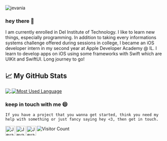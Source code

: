 
![jevania](https://user-images.githubusercontent.com/70984049/151746590-a54d8905-c902-4e11-9c4b-2bdbd576871b.gif)

### hey there 👋
I am currently enrolled in Del Institute of Technology. I like to learn new things, especially programming. In addition to taking every informations systems challenge offered during sessions in college, I became an iOS developer intern in my second year at Apple Developer Academy @ IL. I learn to develop apps on iOS using some frameworks with Swift which are UIKit and SwiftUI. Long journey to go!


## 📈 My GitHub Stats
<div class="myDiv">
  <a href="https://github.com/Jevania/Jevania">
    <img align="center" src="https://github-readme-stats.vercel.app/api?username=Jevania&hide=issues&show_icons=true&title_color=5E4CEF&icon_color=5E4CEF"   />
  </a>
  <a href="https://github.com/jevania/jevania">
    <img align="center" src="https://github-readme-stats.vercel.app/api/top-langs/?username=Jevania&layout=compact&title_color=5E4CEF" alt="Most Used Language" />
  </a>
</div>

### keep in touch with me 😄
```If you have a project that you wanna get started, think you need my help with something or just fancy saying hey <3, then get in touch.```

<a href="https://www.linkedin.com/in/jevania-jevania-78b4781b9">
  <img align="left" alt="Jevania's LinkedIn" width="30px" src="[https://raw.githubusercontent.com/peterthehan/peterthehan/master/assets/linkedin.svg](https://github.com/Jevania/reactjs-JevaniasPersonalWeb/assets/70984049/d4f60186-d04e-44ae-82a4-0be460c5db60)" />
</a>
<a href="https://www.instagram.com/jevaniadb/">
  <img align="left" alt="Jevania's Instagram" width="30px" src="https://user-images.githubusercontent.com/70984049/131288231-66471d8b-7bed-4fd7-b2eb-519637f05d8c.png" />
</a>
<a href="mailto:jevaddicted@gmail.com">
  <img align="left" alt="Jevania's Gmail" width="30px" src="https://user-images.githubusercontent.com/70984049/131291665-9107db2e-7437-4d90-b509-ea63c5eb38c1.png" />
</a>


![Visitor Count](https://visitor-badge.glitch.me/badge?page_id=jevania.jevania)

